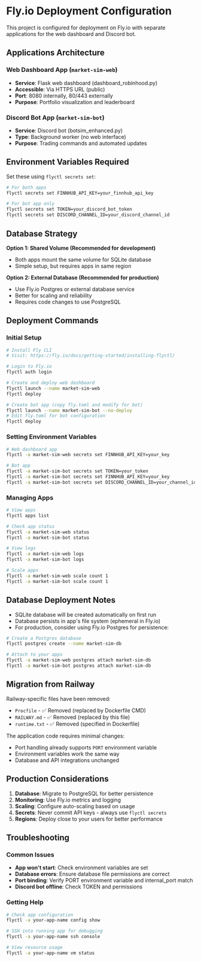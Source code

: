 # Fly.io Deployment Configuration

This project is configured for deployment on Fly.io with separate applications for the web dashboard and Discord bot.

## Applications Architecture

### Web Dashboard App (`market-sim-web`)
- **Service**: Flask web dashboard (dashboard_robinhood.py)
- **Accessible**: Via HTTPS URL (public)
- **Port**: 8080 internally, 80/443 externally
- **Purpose**: Portfolio visualization and leaderboard

### Discord Bot App (`market-sim-bot`) 
- **Service**: Discord bot (botsim_enhanced.py)
- **Type**: Background worker (no web interface)
- **Purpose**: Trading commands and automated updates

## Environment Variables Required

Set these using `flyctl secrets set`:

```bash
# For both apps
flyctl secrets set FINNHUB_API_KEY=your_finnhub_api_key

# For bot app only  
flyctl secrets set TOKEN=your_discord_bot_token
flyctl secrets set DISCORD_CHANNEL_ID=your_discord_channel_id
```

## Database Strategy

**Option 1: Shared Volume (Recommended for development)**
- Both apps mount the same volume for SQLite database
- Simple setup, but requires apps in same region

**Option 2: External Database (Recommended for production)**
- Use Fly.io Postgres or external database service
- Better for scaling and reliability
- Requires code changes to use PostgreSQL

## Deployment Commands

### Initial Setup
```bash
# Install Fly CLI
# Visit: https://fly.io/docs/getting-started/installing-flyctl/

# Login to Fly.io
flyctl auth login

# Create and deploy web dashboard
flyctl launch --name market-sim-web
flyctl deploy

# Create bot app (copy fly.toml and modify for bot)
flyctl launch --name market-sim-bot --no-deploy
# Edit fly.toml for bot configuration
flyctl deploy
```

### Setting Environment Variables
```bash
# Web dashboard app
flyctl -a market-sim-web secrets set FINNHUB_API_KEY=your_key

# Bot app  
flyctl -a market-sim-bot secrets set TOKEN=your_token
flyctl -a market-sim-bot secrets set FINNHUB_API_KEY=your_key
flyctl -a market-sim-bot secrets set DISCORD_CHANNEL_ID=your_channel_id
```

### Managing Apps
```bash
# View apps
flyctl apps list

# Check app status
flyctl -a market-sim-web status
flyctl -a market-sim-bot status

# View logs
flyctl -a market-sim-web logs
flyctl -a market-sim-bot logs

# Scale apps
flyctl -a market-sim-web scale count 1
flyctl -a market-sim-bot scale count 1
```

## Database Deployment Notes

- SQLite database will be created automatically on first run
- Database persists in app's file system (ephemeral in Fly.io)
- For production, consider using Fly.io Postgres for persistence:

```bash
# Create a Postgres database
flyctl postgres create --name market-sim-db

# Attach to your apps
flyctl -a market-sim-web postgres attach market-sim-db
flyctl -a market-sim-bot postgres attach market-sim-db
```

## Migration from Railway

Railway-specific files have been removed:
- `Procfile` - ✅ Removed (replaced by Dockerfile CMD)
- `RAILWAY.md` - ✅ Removed (replaced by this file)
- `runtime.txt` - ✅ Removed (specified in Dockerfile)

The application code requires minimal changes:
- Port handling already supports `PORT` environment variable
- Environment variables work the same way
- Database and API integrations unchanged

## Production Considerations

1. **Database**: Migrate to PostgreSQL for better persistence
2. **Monitoring**: Use Fly.io metrics and logging
3. **Scaling**: Configure auto-scaling based on usage
4. **Secrets**: Never commit API keys - always use `flyctl secrets`
5. **Regions**: Deploy close to your users for better performance

## Troubleshooting

### Common Issues
- **App won't start**: Check environment variables are set
- **Database errors**: Ensure database file permissions are correct
- **Port binding**: Verify PORT environment variable and internal_port match
- **Discord bot offline**: Check TOKEN and permissions

### Getting Help
```bash
# Check app configuration
flyctl -a your-app-name config show

# SSH into running app for debugging
flyctl -a your-app-name ssh console

# View resource usage
flyctl -a your-app-name vm status
```
